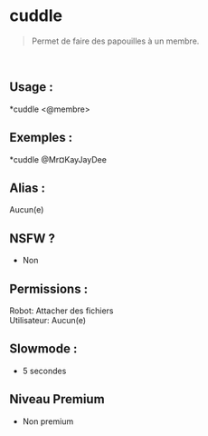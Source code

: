 # cuddle

> Permet de faire des papouilles à un membre.

<br>

## Usage :

*cuddle <@membre>

## Exemples :

*cuddle @Mr¤KayJayDee

## Alias :

Aucun(e)

## NSFW ?

- Non

## Permissions :

Robot: Attacher des fichiers
<br>
Utilisateur: Aucun(e)

## Slowmode :

- 5 secondes

## Niveau Premium

- Non premium